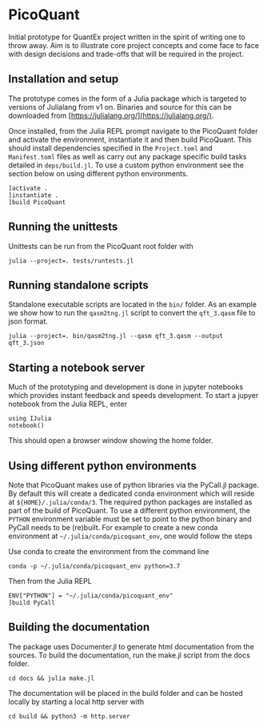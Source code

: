 # PicoQuant

Initial prototype for QuantEx project written in the spirit of writing one to
throw away. Aim is to illustrate core project concepts and come face to face
with design decisions and trade-offs that will be required in the project.

## Installation and setup

The prototype comes in the form of a Julia package which is targeted to versions
of Julialang from v1 on. Binaries and source for this can be downloaded from
[https://julialang.org/](https://julialang.org/).

Once installed, from the Julia REPL prompt navigate to the PicoQuant folder
and activate the environment, instantiate it and then build PicoQuant.
This should install dependencies specified in the `Project.toml` and
`Manifest.toml` files as well as carry out any package specific build tasks
detailed in `deps/build.jl`. To use a custom python environment see the section
below on using different python environments.

```
]activate .
]instantiate .
]build PicoQuant
```

## Running the unittests

Unittests can be run from the PicoQuant root folder with

```
julia --project=. tests/runtests.jl
```

## Running standalone scripts

Standalone executable scripts are located in the `bin/` folder. As an example
we show how to run the `qasm2tng.jl` script to convert the `qft_3.qasm` file
to json format.

```
julia --project=. bin/qasm2tng.jl --qasm qft_3.qasm --output qft_3.json
```

## Starting a notebook server

Much of the prototyping and development is done in jupyter notebooks which
provides instant feedback and speeds development. To start a jupyer notebook
from the Julia REPL, enter

```
using IJulia
notebook()
```

This should open a browser window showing the home folder.

## Using different python environments
Note that PicoQuant makes use of python libraries via the PyCall.jl package.
By default this will create a dedicated conda environment which will reside
at `${HOME}/.julia/conda/3`. The required python packages are installed as
part of the build of PicoQuant. To use a different python environment, the
`PYTHON` environment variable must be set to point to the python binary and
PyCall needs to be (re)built. For example to create a new conda environment
at `~/.julia/conda/picoquant_env`, one would follow the steps

Use conda to create the environment from the command line
```
conda -p ~/.julia/conda/picoquant_env python=3.7
```

Then from the Julia REPL
```
ENV["PYTHON"] = "~/.julia/conda/picoquant_env"
]build PyCall
```

## Building the documentation

The package uses Documenter.jl to  generate html documentation from the sources.
To build the documentation, run the make.jl script from the docs folder.

```
cd docs && julia make.jl
```

The documentation will be placed in the build folder and can be hosted locally
by starting a local http server with

```
cd build && python3 -m http.server
```
